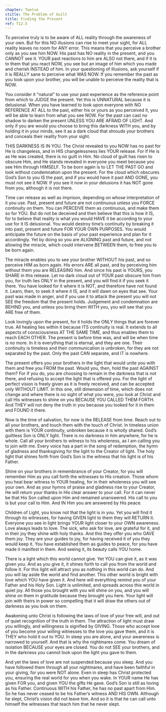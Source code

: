 ```yaml
---
chapter: Twelve
ctitle: The Problem of Guilt
title: Finding the Present
ref: T12.5
---
```


To perceive truly is to be aware of ALL reality through the awareness of
your own. But for this NO illusions can rise to meet your sight, for ALL
reality leaves no room for ANY error. This means that you perceive a
brother only as you see him NOW. His past has NO reality in the present,
and you CANNOT see it. YOUR past reactions to him are ALSO not there,
and if it is to them that you react NOW, you see but an image of him
which you made and cherish INSTEAD of him. In your questioning of
illusions, ask yourself if it is REALLY sane to perceive what WAS NOW.
If you remember the past as you look upon your brother, you will be
unable to perceive the reality that is NOW.

You consider it “natural” to use your past experience as the
reference point from which to JUDGE the present. Yet this is UNNATURAL
because it is delusional. When you have learned to look upon everyone
with NO REFERENCE AT ALL to the past, either his or yours as you
perceived it, you will be able to learn from what you see NOW. For the
past can cast no shadow to darken the present UNLESS YOU ARE AFRAID OF
LIGHT. And only if you are would you choose to bring this darkness WITH
you, and by holding it in your minds, see it as a dark cloud that
shrouds your brothers and conceals their reality from your sight.

THIS DARKNESS IS IN YOU. The Christ revealed to you NOW has no past for
He is changeless, and in HIS changelessness lies YOUR release. For if He
is as He was created, there is no guilt in Him. No cloud of guilt has
risen to obscure Him, and He stands revealed in everyone you meet
because you see Him through HIMSELF. To be born again is to LET THE PAST
GO and look without condemnation upon the present. For the cloud which
obscures God’s Son to you IS the past, and if you would have it past AND
GONE, you must not see it NOW. If you see it now in your delusions it
has NOT gone from you, although it is not there.

Time can release as well as imprison, depending on whose interpretation
of it you use. Past, present and future are not continuous unless you
FORCE continuity on them. You can PERCEIVE them as continuous, and make
them so for YOU. But do not be deceived and then believe that this is
how it IS, for to believe that reality is what you would HAVE it be
according to your use for it IS delusional. You would destroy time’s
continuity by breaking it into past, present and future FOR YOUR OWN
PURPOSES. You would anticipate the future on the basis of your past
experience and plan for it accordingly. Yet by doing so you are ALIGNING
past and future, and not allowing the miracle, which could intervene
BETWEEN them, to free you to be born again.

The miracle enables you to see your brother WITHOUT his past, and so
perceive HIM as born again. His errors ARE all past, and by perceiving
him without them you are RELEASING him. And since his past is YOURS, you
SHARE in this release. Let no dark cloud out of YOUR past obscure him
from you, for truth lies ONLY in the present, and you will find it if
you seek it there. You have
looked for it where it is NOT, and therefore have not found it. Learn,
then, to seek it where it IS, and it will dawn on eyes that see. Your
past was made in anger, and if you use it to attack the present you will
not SEE the freedom that the present holds. Judgement and condemnation
are BEHIND you, and unless you bring them WITH you, you will see that
you ARE free of them.

Look lovingly upon the present, for it holds the ONLY things that are
forever true. All healing lies within it because ITS continuity is real.
It extends to all aspects of consciousness AT THE SAME TIME, and thus
enables them to reach EACH OTHER. The present is before time was, and
will be when time is no more. In it is everything that is eternal, and
they are one. Their continuity is timeless and their communication is
unbroken, for they are not separated by the past. Only the past CAN
separate, and IT is nowhere.

The present offers you your brothers in the light that would unite you
with them and free you FROM the past. Would you, then, hold the past
AGAINST them? For if you do, you are choosing to remain in the darkness
that is not there, and refusing to accept the light that is offered you.
For the light of perfect vision is freely given as it is freely
received, and can be accepted only WITHOUT LIMIT. In this one, still
dimension of time, which does not change and where there is no sight of
what you were, you look at Christ and call His witnesses to shine on you
BECAUSE YOU CALLED THEM FORTH. And THEY will not deny the truth in you
because you looked for it in them and FOUND it there.

Now is the time of salvation, for now is the RELEASE from time. Reach
out to all your brothers, and touch them with the touch of Christ. In
timeless union with them is YOUR continuity, unbroken because it is
wholly shared. God’s guiltless Son is ONLY light. There is no darkness
in him anywhere, for he is whole. Call all your brothers to witness to
his wholeness, as I am calling you to join with me. Every voice has a
part in the song of redemption, the hymn of gladness and thanksgiving
for the light to the Creator of light. The holy light that shines forth
from God’s Son is the witness that his light is of his Father.

Shine on your brothers in remembrance of your Creator, for you will
remember Him as you call forth the witnesses to His
creation. Those whom you heal bear witness to YOUR healing, for in their
wholeness you will see your own. And as your hymns of praise and
gladness rise to your Creator, He will return your thanks in His clear
answer to your call. For it can never be that His Son called upon Him
and remained unanswered. His call to you is but your call to Him. And IN
Him you are answered by His peace.

Children of Light, you know not that the light is in you. Yet you will
find it through its witnesses, for having GIVEN light to them they will
RETURN it. Everyone you see in light brings YOUR light closer to your
OWN awareness. Love always leads to love. The sick, who ask for love,
are grateful for it, and in their joy they shine with holy thanks. And
this they offer you who GAVE them joy. They are your guides to joy, for
having received it of you they would keep it. You have established them
as guides to peace, for you have made it manifest in them. And seeing
it, its beauty calls YOU home.

There is a light which this world cannot give. Yet YOU can give it, as it
was given you. And as you give it, it shines forth to call you from the
world and follow it. For this light will attract you as nothing in this
world can do. And you will lay aside the world and find another. This
other world is bright with love which YOU have given it. And here will
everything remind you of your Father and his Holy Son. Light is
unlimited, and spreads across this world in quiet joy. All those you
brought with you will shine on you, and you will shine on them in
gratitude because they brought you here. Your light will join with theirs
in power so compelling that it will draw the others out of darkness as
you look on them.

Awakening unto Christ is following the laws of love of your free will,
and out of quiet recognition of the truth in them. The attraction of
light must draw you willingly, and willingness is signified by GIVING.
Those who accept love of you become your willing witnesses to the love
you gave them, and it is THEY who hold it out to YOU. In sleep you are
alone, and your awareness is narrowed to yourself. And that is why the
nightmares come. You dream of isolation BECAUSE your eyes are closed.
You do not SEE your brothers, and in the darkness you cannot look upon
the light you gave to them.

And yet the laws of love are not suspended because you sleep.
And you have followed them through all your nightmares, and have been
faithful in your giving, for you were NOT alone. Even in sleep has
Christ protected you, ensuring the real world for you when you wake. In
YOUR name He has given FOR you, and given YOU the gifts He gave. God’s
Son is still as loving as his Father. Continuous WITH his Father, he has
no past apart from Him. So he has never ceased to be his Father’s
witness AND HIS OWN. Although he slept, Christ’s vision did not leave
him. And so it is that he can call unto himself the witnesses that teach
him that he never slept.

